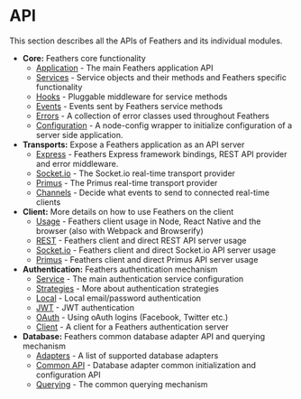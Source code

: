 # API

This section describes all the APIs of Feathers and its individual modules.

* __Core:__ Feathers core functionality
  * [Application](application.md) - The main Feathers application API
  * [Services](services.md) - Service objects and their methods and Feathers specific functionality
  * [Hooks](hooks.md) - Pluggable middleware for service  methods
  * [Events](events.md) - Events sent by Feathers service methods
  * [Errors](errors.md) - A collection of error classes used throughout Feathers
  * [Configuration](configuration.md) - A node-config wrapper to initialize configuration of a server side application.
* __Transports:__ Expose a Feathers application as an API server
  * [Express](express.md) - Feathers Express framework bindings, REST API provider and error middleware.
  * [Socket.io](socketio.md) - The Socket.io real-time transport provider
  * [Primus](primus.md) - The Primus real-time transport provider
  * [Channels](channels.md) - Decide what events to send to connected real-time clients
* __Client:__ More details on how to use Feathers on the client
  * [Usage](client.md) - Feathers client usage in Node, React Native and the browser (also with Webpack and Browserify)
  * [REST](client/rest.md) - Feathers client and direct REST API server usage
  * [Socket.io](client/socketio.md) - Feathers client and direct Socket.io API server usage
  * [Primus](client/primus.md) - Feathers client and direct Primus API server usage
* __Authentication:__ Feathers authentication mechanism
  * [Service](authentication/service.md) - The main authentication service configuration
  * [Strategies](authentication/strategy.md) - More about authentication strategies
  * [Local](authentication/local.md) - Local email/password authentication
  * [JWT](authentication/jwt.md) - JWT authentication
  * [OAuth](authentication/oauth.md) - Using oAuth logins (Facebook, Twitter etc.)
  * [Client](authentication/client.md) - A client for a Feathers authentication server
* __Database:__ Feathers common database adapter API and querying mechanism
  * [Adapters](databases/adapters.md) - A list of supported database adapters
  * [Common API](databases/common.md) - Database adapter common initialization and configuration API
  * [Querying](databases/querying.md) - The common querying mechanism
